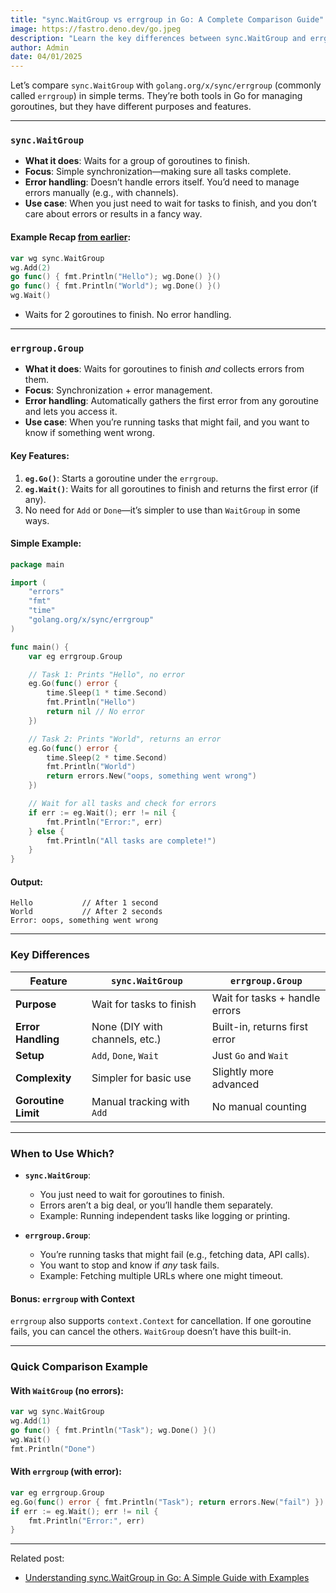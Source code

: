 ```yaml
---
title: "sync.WaitGroup vs errgroup in Go: A Complete Comparison Guide"
image: https://fastro.deno.dev/go.jpeg
description: "Learn the key differences between sync.WaitGroup and errgroup in Go. This guide covers error handling, use cases, and practical examples to help you choose the right tool for concurrent programming."
author: Admin
date: 04/01/2025
---
```


Let’s compare `sync.WaitGroup` with `golang.org/x/sync/errgroup` (commonly
called `errgroup`) in simple terms. They’re both tools in Go for managing
goroutines, but they have different purposes and features.

---

### `sync.WaitGroup`

- **What it does**: Waits for a group of goroutines to finish.
- **Focus**: Simple synchronization—making sure all tasks complete.
- **Error handling**: Doesn’t handle errors itself. You’d need to manage errors
  manually (e.g., with channels).
- **Use case**: When you just need to wait for tasks to finish, and you don’t
  care about errors or results in a fancy way.

#### Example Recap [from earlier](/blog/waitgroup):

```go
var wg sync.WaitGroup
wg.Add(2)
go func() { fmt.Println("Hello"); wg.Done() }()
go func() { fmt.Println("World"); wg.Done() }()
wg.Wait()
```

- Waits for 2 goroutines to finish. No error handling.

---

### `errgroup.Group`

- **What it does**: Waits for goroutines to finish _and_ collects errors from
  them.
- **Focus**: Synchronization + error management.
- **Error handling**: Automatically gathers the first error from any goroutine
  and lets you access it.
- **Use case**: When you’re running tasks that might fail, and you want to know
  if something went wrong.

#### Key Features:

1. **`eg.Go()`**: Starts a goroutine under the `errgroup`.
2. **`eg.Wait()`**: Waits for all goroutines to finish and returns the first
   error (if any).
3. No need for `Add` or `Done`—it’s simpler to use than `WaitGroup` in some
   ways.

#### Simple Example:

```go
package main

import (
    "errors"
    "fmt"
    "time"
    "golang.org/x/sync/errgroup"
)

func main() {
    var eg errgroup.Group

    // Task 1: Prints "Hello", no error
    eg.Go(func() error {
        time.Sleep(1 * time.Second)
        fmt.Println("Hello")
        return nil // No error
    })

    // Task 2: Prints "World", returns an error
    eg.Go(func() error {
        time.Sleep(2 * time.Second)
        fmt.Println("World")
        return errors.New("oops, something went wrong")
    })

    // Wait for all tasks and check for errors
    if err := eg.Wait(); err != nil {
        fmt.Println("Error:", err)
    } else {
        fmt.Println("All tasks are complete!")
    }
}
```

#### Output:

```
Hello           // After 1 second
World           // After 2 seconds
Error: oops, something went wrong
```

---

### Key Differences

| Feature             | `sync.WaitGroup`               | `errgroup.Group`               |
| ------------------- | ------------------------------ | ------------------------------ |
| **Purpose**         | Wait for tasks to finish       | Wait for tasks + handle errors |
| **Error Handling**  | None (DIY with channels, etc.) | Built-in, returns first error  |
| **Setup**           | `Add`, `Done`, `Wait`          | Just `Go` and `Wait`           |
| **Complexity**      | Simpler for basic use          | Slightly more advanced         |
| **Goroutine Limit** | Manual tracking with `Add`     | No manual counting             |

---

### When to Use Which?

- **`sync.WaitGroup`**:
  - You just need to wait for goroutines to finish.
  - Errors aren’t a big deal, or you’ll handle them separately.
  - Example: Running independent tasks like logging or printing.

- **`errgroup.Group`**:
  - You’re running tasks that might fail (e.g., fetching data, API calls).
  - You want to stop and know if _any_ task fails.
  - Example: Fetching multiple URLs where one might timeout.

#### Bonus: `errgroup` with Context

`errgroup` also supports `context.Context` for cancellation. If one goroutine
fails, you can cancel the others. `WaitGroup` doesn’t have this built-in.

---

### Quick Comparison Example

#### With `WaitGroup` (no errors):

```go
var wg sync.WaitGroup
wg.Add(1)
go func() { fmt.Println("Task"); wg.Done() }()
wg.Wait()
fmt.Println("Done")
```

#### With `errgroup` (with error):

```go
var eg errgroup.Group
eg.Go(func() error { fmt.Println("Task"); return errors.New("fail") })
if err := eg.Wait(); err != nil {
    fmt.Println("Error:", err)
}
```

---

Related post:

- [Understanding sync.WaitGroup in Go: A Simple Guide with Examples](/blog/waitgroup)
